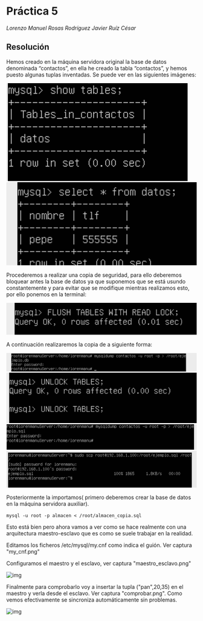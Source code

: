 # Práctica 5
*Lorenzo Manuel Rosas Rodríguez*
*Javier Ruíz César*

## Resolución
Hemos creado en la máquina servidora original la base de datos denominada “contactos”, en ella he creado la tabla “contactos”, y hemos puesto algunas tuplas inventadas. Se puede ver 
en las siguientes imágenes:

![img](https://github.com/lorenmanu/swap1415/blob/master/practica5/imagen1.png)
![img](https://github.com/lorenmanu/swap1415/blob/master/practica5/imagen2.png)

Procederemos a realizar una copia de seguridad, para ello deberemos bloquear antes la base de datos ya que suponemos que se está usundo constantemente y para evitar que se modifique mientras realizamos esto, por ello ponemos en la terminal:

![img](https://github.com/lorenmanu/swap1415/blob/master/practica5/imagen3.png)

A continuación realizaremos la copia de a siguiente forma:

![img](https://github.com/lorenmanu/swap1415/blob/master/practica5/imagen4.png)
![img](https://github.com/lorenmanu/swap1415/blob/master/practica5/imagen5.png)
![img](https://github.com/lorenmanu/swap1415/blob/master/practica5/imagen6.png)
![img](https://github.com/lorenmanu/swap1415/blob/master/practica5/imagen7.png)


Posteriormente la importamos( primero deberemos crear la base de datos en la máquina servidora auxiliar).

    mysql -u root -p almacen < /root/almacen_copia.sql

Esto está bien pero ahora vamos a ver como se hace realmente con una arquitectura maestro-esclavo que es como se suele trabajar en la realidad.

Editamos los ficheros /etc/mysql/my.cnf como indica el guión. Ver captura "my_cnf.png"

Configuramos el maestro y el esclavo, ver captura "maestro_esclavo.png"

![img](https://github.com/jesusgn90/SWAP2015/blob/master/Practicas/Practica5/maestro_esclavo.png)

Finalmente para comprobarlo voy a insertar la tupla ("pan",20,35) en el maestro y verla desde el esclavo. Ver captura "comprobar.png". Como vemos efectivamente se sincroniza automáticamente sin problemas.

![img](https://github.com/jesusgn90/SWAP2015/blob/master/Practicas/Practica5/comprobar.png)
